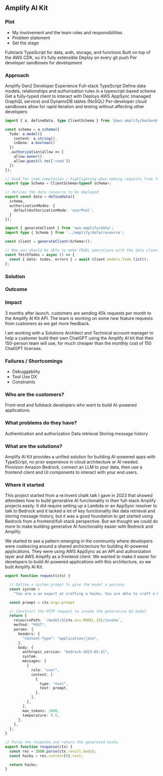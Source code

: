 ## Amplify AI Kit

### Plot

* My involvement and the team roles and responsibilities
* Problem statement
* Set the stage

Fullstack TypeScript for data, auth, storage, and functions
Built on top of the AWS CDK, so it’s fully extensible
Deploy on every git push
Per developer sandboxes for development


### Approach

Amplify Gen2 Developer Experience
Full-stack TypeScript
Define data models, relationships and authorization rules in a typescript-based schema
Get a fully-typed client to interact with
Deploys AWS AppSync (managed GraphQL service) and DynamoDB tables (NoSQL)
Per-developer cloud sandboxes allow for rapid iteration and testing without affecting other developers

```ts
import { a, defineData, type ClientSchema } from '@aws-amplify/backend';

const schema = a.schema({
  Todo: a.model({
    content: a.string(),
    isDone: a.boolean()
  })
  .authorization(allow => [
    allow.owner(),
    allow.guest().to(['read'])
  ])
});

// Used for code completion / highlighting when making requests from frontend
export type Schema = ClientSchema<typeof schema>;

// defines the data resource to be deployed
export const data = defineData({
  schema,
  authorizationModes: {
    defaultAuthorizationMode: 'userPool',
  }
});
```

```ts
import { generateClient } from 'aws-amplify/data';
import type { Schema } from '../amplify/data/resource';

const client = generateClient<Schema>();

// Now you should be able to make CRUDL operations with the data client
const fetchTodos = async () => {
  const { data: todos, errors } = await client.models.Todo.list();
};
```


### Solution

### Outcome

### Impact

3 months after launch, customers are sending 45k requests per month to the Amplify AI Kit API. The team is working on some new feature requests from customers as we get more feedback.

I am working with a Solutions Architect and Technical account manager to help a customer build their own ChatGPT using the Amplify AI kit that their 150-person team will use, for much cheaper than the monthly cost of 150 ChatGPT licenses.

### Failures / Shortcomings
* Debuggability
* Tool Use DX
* Constraints

### Who are the customers?

Front-end and fullstack developers who want to build AI-powered applications.


### What problems do they have?

Authentication and authorization
Data retrieval
Storing message history


### What are the solutions?

Amplify AI Kit provides a unified solution for building AI-powered apps with TypeScript, no prior experience in cloud architecture or AI needed. Provision Amazon Bedrock, connect an LLM to your data, then use a frontend client and UI components to interact with your end users.

### Where it started

This project started from a re:Invent chalk talk I gave in 2023 that showed attendees how to build generative AI functionality in their full-stack Amplify projects easily. It did require setting up a Lambda or an AppSync resolver to talk to Bedrock and it lacked a lot of key functionality like data retrieval and storing message history, but it was a good foundation to get started using Bedrock from a frontend/full-stack perspective. But we thought we could do more to make building generative AI functionality easier with Bedrock and Amplify.

We started to see a pattern emerging in the community where developers were coalescing around a shared archictecture for building AI-powered applications. They were using AWS AppSync as an API and authorization layer and AWS Amplify as a frontend client. We wanted to make it easier for developers to build AI-powered applications with this architecture, so we built Amplify AI Kit.



```ts
export function request(ctx) {

  // Define a system prompt to give the model a persona
  const system =
    "You are a an expert at crafting a haiku. You are able to craft a haiku out of anything and therefore answer only in haiku.";

  const prompt = ctx.args.prompt

  // Construct the HTTP request to invoke the generative AI model
  return {
    resourcePath: `/model/${ctx.env.MODEL_ID}/invoke`,
    method: "POST",
    params: {
      headers: {
        "Content-Type": "application/json",
      },
      body: {
        anthropic_version: "bedrock-2023-05-31",
        system,
        messages: [
          {
            role: "user",
            content: [
              {
                type: "text",
                text: prompt,
              },
            ],
          },
        ],
        max_tokens: 1000,
        temperature: 0.5,
      },
    },
  };
}

// Parse the response and return the generated haiku
export function response(ctx) {
  const res = JSON.parse(ctx.result.body);
  const haiku = res.content[0].text;

  return haiku;
}
```
